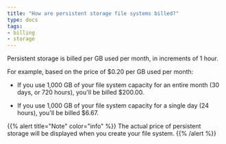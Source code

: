 ```yaml
---
title: "How are persistent storage file systems billed?"
type: docs
tags:
- billing
- storage
---
```


Persistent storage is billed per GB used per month, in increments of 1 hour.

For example, based on the price of $0.20 per GB used per month:

- If you use 1,000 GB of your file system capacity for an entire month (30
  days, or 720 hours), you'll be billed $200.00.

- If you use 1,000 GB of your file system capacity for a single day (24
  hours), you'll be billed $6.67.

{{% alert title="Note" color="info" %}}
The actual price of persistent storage will be displayed when you create your
file system.
{{% /alert %}}

